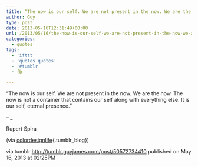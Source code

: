 ```yaml
---
title: “The now is our self. We are not present in the now. We are the now. The now is not a container that…”
author: Guy
type: post
date: 2013-05-16T12:31:49+00:00
url: /2013/05/16/the-now-is-our-self-we-are-not-present-in-the-now-we-are-the-now-the-now-is-not-a-container-that/
categories:
  - quotes
tags:
  - 'ifttt'
  - 'quotes quotes'
  - '#tumblr'
  - fb

---
```

“The now is our self. We are not present in the now. We are the now. The now is not a container that contains our self along with everything else. It is our self, eternal presence.”

&#8211; _</p> 

Rupert Spira

(via [colordesignlife][1]{.tumblr_blog})

</em>

via tumblr http://tumblr.guyjames.com/post/50572734410 published on May 16, 2013 at 02:25PM

 [1]: http://colordesignlife.tumblr.com/